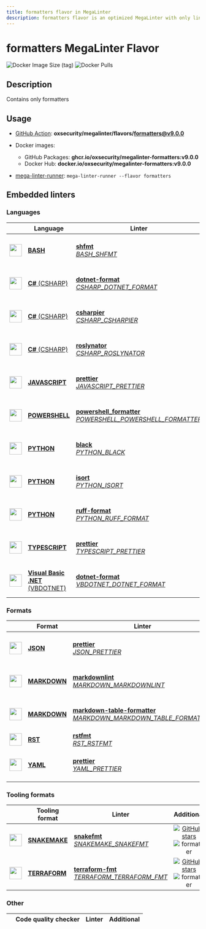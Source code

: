 ```yaml
---
title: formatters flavor in MegaLinter
description: formatters flavor is an optimized MegaLinter with only linters related to formatters projects
---
```

# formatters MegaLinter Flavor

![Docker Image Size (tag)](https://img.shields.io/docker/image-size/oxsecurity/megalinter-formatters/v9.0.0)
![Docker Pulls](https://img.shields.io/docker/pulls/oxsecurity/megalinter-formatters)

## Description

Contains only formatters

## Usage

- [GitHub Action](https://megalinter.io/9.0.0/installation/#github-action): **oxsecurity/megalinter/flavors/formatters@v9.0.0**

- Docker images:

  - GitHub Packages: **ghcr.io/oxsecurity/megalinter-formatters:v9.0.0**
  - Docker Hub: **docker.io/oxsecurity/megalinter-formatters:v9.0.0**

- [mega-linter-runner](https://megalinter.io/9.0.0/mega-linter-runner/): `mega-linter-runner --flavor formatters`

## Embedded linters

### Languages

|                                                                               <!-- -->                                                                               | Language                                                                              | Linter                                                                                                                                                                                                                 |                                                                                                 Additional                                                                                                 |
|:--------------------------------------------------------------------------------------------------------------------------------------------------------------------:|---------------------------------------------------------------------------------------|------------------------------------------------------------------------------------------------------------------------------------------------------------------------------------------------------------------------|:----------------------------------------------------------------------------------------------------------------------------------------------------------------------------------------------------------:|
|    <img src="https://github.com/oxsecurity/megalinter/raw/main/docs/assets/icons/bash.ico" alt="" height="32px" class="megalinter-icon"></a> <!-- linter-icon -->    | [**BASH**](https://megalinter.io/9.0.0/descriptors/bash/)                             | [**shfmt**](https://megalinter.io/9.0.0/descriptors/bash_shfmt/)<br/>[_BASH_SHFMT_](https://megalinter.io/9.0.0/descriptors/bash_shfmt/)                                                                               |                    [![GitHub stars](https://img.shields.io/github/stars/mvdan/sh?cacheSeconds=3600)](https://github.com/mvdan/sh) ![formatter](https://shields.io/badge/-format-yellow)                    |
|   <img src="https://github.com/oxsecurity/megalinter/raw/main/docs/assets/icons/csharp.ico" alt="" height="32px" class="megalinter-icon"></a> <!-- linter-icon -->   | [**C#** (CSHARP)](https://megalinter.io/9.0.0/descriptors/csharp/)                    | [**dotnet-format**](https://megalinter.io/9.0.0/descriptors/csharp_dotnet_format/)<br/>[_CSHARP_DOTNET_FORMAT_](https://megalinter.io/9.0.0/descriptors/csharp_dotnet_format/)                                         |                  [![GitHub stars](https://img.shields.io/github/stars/dotnet/sdk?cacheSeconds=3600)](https://github.com/dotnet/sdk) ![formatter](https://shields.io/badge/-format-yellow)                  |
|   <img src="https://github.com/oxsecurity/megalinter/raw/main/docs/assets/icons/csharp.ico" alt="" height="32px" class="megalinter-icon"></a> <!-- linter-icon -->   | [**C#** (CSHARP)](https://megalinter.io/9.0.0/descriptors/csharp/)                    | [**csharpier**](https://megalinter.io/9.0.0/descriptors/csharp_csharpier/)<br/>[_CSHARP_CSHARPIER_](https://megalinter.io/9.0.0/descriptors/csharp_csharpier/)                                                         |             [![GitHub stars](https://img.shields.io/github/stars/belav/csharpier?cacheSeconds=3600)](https://github.com/belav/csharpier) ![formatter](https://shields.io/badge/-format-yellow)             |
|   <img src="https://github.com/oxsecurity/megalinter/raw/main/docs/assets/icons/csharp.ico" alt="" height="32px" class="megalinter-icon"></a> <!-- linter-icon -->   | [**C#** (CSHARP)](https://megalinter.io/9.0.0/descriptors/csharp/)                    | [**roslynator**](https://megalinter.io/9.0.0/descriptors/csharp_roslynator/)<br/>[_CSHARP_ROSLYNATOR_](https://megalinter.io/9.0.0/descriptors/csharp_roslynator/)                                                     |           [![GitHub stars](https://img.shields.io/github/stars/dotnet/Roslynator?cacheSeconds=3600)](https://github.com/dotnet/Roslynator) ![formatter](https://shields.io/badge/-format-yellow)           |
| <img src="https://github.com/oxsecurity/megalinter/raw/main/docs/assets/icons/javascript.ico" alt="" height="32px" class="megalinter-icon"></a> <!-- linter-icon --> | [**JAVASCRIPT**](https://megalinter.io/9.0.0/descriptors/javascript/)                 | [**prettier**](https://megalinter.io/9.0.0/descriptors/javascript_prettier/)<br/>[_JAVASCRIPT_PRETTIER_](https://megalinter.io/9.0.0/descriptors/javascript_prettier/)                                                 |           [![GitHub stars](https://img.shields.io/github/stars/prettier/prettier?cacheSeconds=3600)](https://github.com/prettier/prettier) ![formatter](https://shields.io/badge/-format-yellow)           |
| <img src="https://github.com/oxsecurity/megalinter/raw/main/docs/assets/icons/powershell.ico" alt="" height="32px" class="megalinter-icon"></a> <!-- linter-icon --> | [**POWERSHELL**](https://megalinter.io/9.0.0/descriptors/powershell/)                 | [**powershell_formatter**](https://megalinter.io/9.0.0/descriptors/powershell_powershell_formatter/)<br/>[_POWERSHELL_POWERSHELL_FORMATTER_](https://megalinter.io/9.0.0/descriptors/powershell_powershell_formatter/) | [![GitHub stars](https://img.shields.io/github/stars/PowerShell/PSScriptAnalyzer?cacheSeconds=3600)](https://github.com/PowerShell/PSScriptAnalyzer) ![formatter](https://shields.io/badge/-format-yellow) |
|   <img src="https://github.com/oxsecurity/megalinter/raw/main/docs/assets/icons/python.ico" alt="" height="32px" class="megalinter-icon"></a> <!-- linter-icon -->   | [**PYTHON**](https://megalinter.io/9.0.0/descriptors/python/)                         | [**black**](https://megalinter.io/9.0.0/descriptors/python_black/)<br/>[_PYTHON_BLACK_](https://megalinter.io/9.0.0/descriptors/python_black/)                                                                         |                   [![GitHub stars](https://img.shields.io/github/stars/psf/black?cacheSeconds=3600)](https://github.com/psf/black) ![formatter](https://shields.io/badge/-format-yellow)                   |
|   <img src="https://github.com/oxsecurity/megalinter/raw/main/docs/assets/icons/python.ico" alt="" height="32px" class="megalinter-icon"></a> <!-- linter-icon -->   | [**PYTHON**](https://megalinter.io/9.0.0/descriptors/python/)                         | [**isort**](https://megalinter.io/9.0.0/descriptors/python_isort/)<br/>[_PYTHON_ISORT_](https://megalinter.io/9.0.0/descriptors/python_isort/)                                                                         |                 [![GitHub stars](https://img.shields.io/github/stars/PyCQA/isort?cacheSeconds=3600)](https://github.com/PyCQA/isort) ![formatter](https://shields.io/badge/-format-yellow)                 |
|   <img src="https://github.com/oxsecurity/megalinter/raw/main/docs/assets/icons/python.ico" alt="" height="32px" class="megalinter-icon"></a> <!-- linter-icon -->   | [**PYTHON**](https://megalinter.io/9.0.0/descriptors/python/)                         | [**ruff-format**](https://megalinter.io/9.0.0/descriptors/python_ruff_format/)<br/>[_PYTHON_RUFF_FORMAT_](https://megalinter.io/9.0.0/descriptors/python_ruff_format/)                                                 |              [![GitHub stars](https://img.shields.io/github/stars/astral-sh/ruff?cacheSeconds=3600)](https://github.com/astral-sh/ruff) ![formatter](https://shields.io/badge/-format-yellow)              |
| <img src="https://github.com/oxsecurity/megalinter/raw/main/docs/assets/icons/typescript.ico" alt="" height="32px" class="megalinter-icon"></a> <!-- linter-icon --> | [**TYPESCRIPT**](https://megalinter.io/9.0.0/descriptors/typescript/)                 | [**prettier**](https://megalinter.io/9.0.0/descriptors/typescript_prettier/)<br/>[_TYPESCRIPT_PRETTIER_](https://megalinter.io/9.0.0/descriptors/typescript_prettier/)                                                 |           [![GitHub stars](https://img.shields.io/github/stars/prettier/prettier?cacheSeconds=3600)](https://github.com/prettier/prettier) ![formatter](https://shields.io/badge/-format-yellow)           |
|  <img src="https://github.com/oxsecurity/megalinter/raw/main/docs/assets/icons/vbdotnet.ico" alt="" height="32px" class="megalinter-icon"></a> <!-- linter-icon -->  | [**Visual Basic .NET** (VBDOTNET)](https://megalinter.io/9.0.0/descriptors/vbdotnet/) | [**dotnet-format**](https://megalinter.io/9.0.0/descriptors/vbdotnet_dotnet_format/)<br/>[_VBDOTNET_DOTNET_FORMAT_](https://megalinter.io/9.0.0/descriptors/vbdotnet_dotnet_format/)                                   |                  [![GitHub stars](https://img.shields.io/github/stars/dotnet/sdk?cacheSeconds=3600)](https://github.com/dotnet/sdk) ![formatter](https://shields.io/badge/-format-yellow)                  |

### Formats

|                                                                              <!-- -->                                                                              | Format                                                            | Linter                                                                                                                                                                                                                           |                                                                                                       Additional                                                                                                       |
|:------------------------------------------------------------------------------------------------------------------------------------------------------------------:|-------------------------------------------------------------------|----------------------------------------------------------------------------------------------------------------------------------------------------------------------------------------------------------------------------------|:----------------------------------------------------------------------------------------------------------------------------------------------------------------------------------------------------------------------:|
|   <img src="https://github.com/oxsecurity/megalinter/raw/main/docs/assets/icons/json.ico" alt="" height="32px" class="megalinter-icon"></a> <!-- linter-icon -->   | [**JSON**](https://megalinter.io/9.0.0/descriptors/json/)         | [**prettier**](https://megalinter.io/9.0.0/descriptors/json_prettier/)<br/>[_JSON_PRETTIER_](https://megalinter.io/9.0.0/descriptors/json_prettier/)                                                                             |                 [![GitHub stars](https://img.shields.io/github/stars/prettier/prettier?cacheSeconds=3600)](https://github.com/prettier/prettier) ![formatter](https://shields.io/badge/-format-yellow)                 |
| <img src="https://github.com/oxsecurity/megalinter/raw/main/docs/assets/icons/markdown.ico" alt="" height="32px" class="megalinter-icon"></a> <!-- linter-icon --> | [**MARKDOWN**](https://megalinter.io/9.0.0/descriptors/markdown/) | [**markdownlint**](https://megalinter.io/9.0.0/descriptors/markdown_markdownlint/)<br/>[_MARKDOWN_MARKDOWNLINT_](https://megalinter.io/9.0.0/descriptors/markdown_markdownlint/)                                                 |           [![GitHub stars](https://img.shields.io/github/stars/DavidAnson/markdownlint?cacheSeconds=3600)](https://github.com/DavidAnson/markdownlint) ![formatter](https://shields.io/badge/-format-yellow)           |
| <img src="https://github.com/oxsecurity/megalinter/raw/main/docs/assets/icons/markdown.ico" alt="" height="32px" class="megalinter-icon"></a> <!-- linter-icon --> | [**MARKDOWN**](https://megalinter.io/9.0.0/descriptors/markdown/) | [**markdown-table-formatter**](https://megalinter.io/9.0.0/descriptors/markdown_markdown_table_formatter/)<br/>[_MARKDOWN_MARKDOWN_TABLE_FORMATTER_](https://megalinter.io/9.0.0/descriptors/markdown_markdown_table_formatter/) | [![GitHub stars](https://img.shields.io/github/stars/nvuillam/markdown-table-formatter?cacheSeconds=3600)](https://github.com/nvuillam/markdown-table-formatter) ![formatter](https://shields.io/badge/-format-yellow) |
|   <img src="https://github.com/oxsecurity/megalinter/raw/main/docs/assets/icons/rst.ico" alt="" height="32px" class="megalinter-icon"></a> <!-- linter-icon -->    | [**RST**](https://megalinter.io/9.0.0/descriptors/rst/)           | [**rstfmt**](https://megalinter.io/9.0.0/descriptors/rst_rstfmt/)<br/>[_RST_RSTFMT_](https://megalinter.io/9.0.0/descriptors/rst_rstfmt/)                                                                                        |                                                                                 ![formatter](https://shields.io/badge/-format-yellow)                                                                                  |
|   <img src="https://github.com/oxsecurity/megalinter/raw/main/docs/assets/icons/yaml.ico" alt="" height="32px" class="megalinter-icon"></a> <!-- linter-icon -->   | [**YAML**](https://megalinter.io/9.0.0/descriptors/yaml/)         | [**prettier**](https://megalinter.io/9.0.0/descriptors/yaml_prettier/)<br/>[_YAML_PRETTIER_](https://megalinter.io/9.0.0/descriptors/yaml_prettier/)                                                                             |                 [![GitHub stars](https://img.shields.io/github/stars/prettier/prettier?cacheSeconds=3600)](https://github.com/prettier/prettier) ![formatter](https://shields.io/badge/-format-yellow)                 |

### Tooling formats

|                                                                              <!-- -->                                                                               | Tooling format                                                      | Linter                                                                                                                                                                                  |                                                                                         Additional                                                                                         |
|:-------------------------------------------------------------------------------------------------------------------------------------------------------------------:|---------------------------------------------------------------------|-----------------------------------------------------------------------------------------------------------------------------------------------------------------------------------------|:------------------------------------------------------------------------------------------------------------------------------------------------------------------------------------------:|
| <img src="https://github.com/oxsecurity/megalinter/raw/main/docs/assets/icons/snakemake.ico" alt="" height="32px" class="megalinter-icon"></a> <!-- linter-icon --> | [**SNAKEMAKE**](https://megalinter.io/9.0.0/descriptors/snakemake/) | [**snakefmt**](https://megalinter.io/9.0.0/descriptors/snakemake_snakefmt/)<br/>[_SNAKEMAKE_SNAKEFMT_](https://megalinter.io/9.0.0/descriptors/snakemake_snakefmt/)                     |  [![GitHub stars](https://img.shields.io/github/stars/snakemake/snakefmt?cacheSeconds=3600)](https://github.com/snakemake/snakefmt) ![formatter](https://shields.io/badge/-format-yellow)  |
| <img src="https://github.com/oxsecurity/megalinter/raw/main/docs/assets/icons/terraform.ico" alt="" height="32px" class="megalinter-icon"></a> <!-- linter-icon --> | [**TERRAFORM**](https://megalinter.io/9.0.0/descriptors/terraform/) | [**terraform-fmt**](https://megalinter.io/9.0.0/descriptors/terraform_terraform_fmt/)<br/>[_TERRAFORM_TERRAFORM_FMT_](https://megalinter.io/9.0.0/descriptors/terraform_terraform_fmt/) | [![GitHub stars](https://img.shields.io/github/stars/hashicorp/terraform?cacheSeconds=3600)](https://github.com/hashicorp/terraform) ![formatter](https://shields.io/badge/-format-yellow) |

### Other

| <!-- --> | Code quality checker | Linter | Additional  |
| :---: | ----------------- | -------------- | :-----:  |

